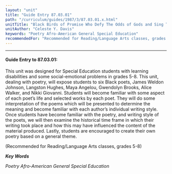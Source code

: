 ```yaml
---
layout: "unit"
title: "Guide Entry 87.03.01"
path: "/curriculum/guides/1987/3/87.03.01.x.html"
unitTitle: "Black Birds of Promise Who Defy The Odds of Gods and Sing Their Songs"
unitAuthor: "Celeste Y. Davis"
keywords: "Poetry Afro-American General Special Education"
recommendedFor: "Recommended for Reading/Language Arts classes, grades 5-8"
---
```

<body>
<hr/>
 <h4>
  Guide Entry to 87.03.01:
 </h4>
 This unit was designed for Special Education students with learning disabilities and some social-emotional problems in grades 5-8. This unit, dealing with poetry, will expose students to six Black poets, James Weldon Johnson, Langston Hughes, Maya Angelou, Gwendolyn Brooks, Alice Walker, and Nikki Giovanni. Students will become familiar with some aspect of each poet’s life and selected works by each poet. They will do some interpretation of the poems which will be presented to determine the meaning and become familiar with each author’s individual writing style. Once students have become familiar with the poetry, and writing style of the poets, we will then examine the historical time frame in which their writing took place and how this may have influenced the content of the material produced. Lastly, students are encouraged to create their own poetry based on a general theme.
 <p>
  (Recommended for Reading/Language Arts classes, grades 5-8)
 </p>
<p>
  <b>
   <i>
    Key Words
   </i>
  </b>
  <br/>
 </p>
 <p>
  <i>
   Poetry Afro-American General Special Education
  </i>
 </p>

</body>